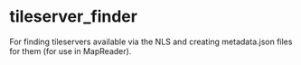 # tileserver_finder

For finding tileservers available via the NLS and creating metadata.json files for them (for use in MapReader).